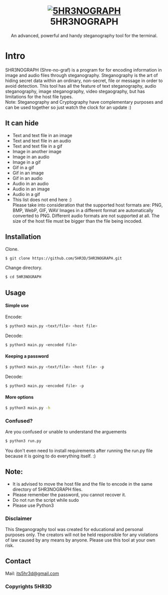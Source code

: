 <h1 align="center">
  <br>
  <a href="https://github.com/5HR3D/5HR3NOGRAPH"><img src="https://github.com/5HR3D/5HR3NOGRAPH/blob/main/Images/Screenshot.png" alt="5HR3NOGRAPH"></a>
  <br>
  5HR3NOGRAPH
  <br>
</h1>

<p align="center">An advanced, powerful and handy steganography tool for the terminal.</p>

<h1>Intro</h1> 

SHR3NOGRAPH (Shre-no-graf) is a program for for encoding information in image and audio files through steganography. Steganography is the art of hiding secret data within an ordinary, non-secret, file or message in order to avoid detection. This tool has all the feature of text steganography, audio steganography, image steganography, video stegaography, but has limitations for the host file types.<br>Note: Steganography and Cryptography have complementary purposes and can be used together so just watch the clock for an update :)
## It can hide
- Text and text file in an image
- Text and text file in an audio 
- Text and text file in a gif
- Image in another image
- Image in an audio 
- Image in a gif
- Gif in a gif
- Gif in an image
- Gif in an audio
- Audio in an audio
- Audio in an image
- Audio in a gif
- This list does not end here :)
<br>Please take into consideration that the supported host formats are: PNG, BMP, WebP, GIF, WAV
Images in a different format are automatically converted to PNG. Different audio formats are not supported at all.
The size of the host file must be bigger than the file being incoded.

## Installation

Clone.
```sh
$ git clone https://github.com/5HR3D/5HR3NOGRAPH.git
```
Change directory.
```sh
$ cd 5HR3NOGRAPH
```
## Usage
#### Simple use
Encode:
```sh
$ python3 main.py <text/file> <host file>
```
Decode:
```sh
$ python3 main.py <encoded file>
```
#### Keeping a password
```sh
$ python3 main.py <text/file> <host file> -p
```
Decode:
```sh
$ python3 main.py <encoded file> -p
```
#### More options
```sh
$ python3 main.py -h
```
### Confused?
Are you confused or unable to understand the arguements
```sh
$ python3 run.py
```
You don't even need to install requirements after running the run.py file because it is going to do everything itself. :)

## Note:
- It is advised to move the host file and the file to encode in the same directory of 5HR3NOGRAPH files.
- Please remember the password, you cannot recover it.
- Do not run the script while sudo
- Please use Python3
### Disclaimer 
This Steganography tool was created for educational and personal purposes only. The creators will not be held responsible for any violations of law caused by any means by anyone. Please use this tool at your own risk.

## Contact
Mail: its5hr3d@gmail.com

### Copyrights 5HR3D























